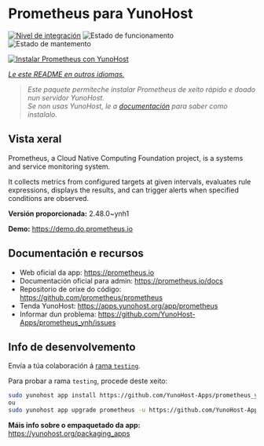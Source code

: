 <!--
NOTA: Este README foi creado automáticamente por <https://github.com/YunoHost/apps/tree/master/tools/readme_generator>
NON debe editarse manualmente.
-->

# Prometheus para YunoHost

[![Nivel de integración](https://dash.yunohost.org/integration/prometheus.svg)](https://dash.yunohost.org/appci/app/prometheus) ![Estado de funcionamento](https://ci-apps.yunohost.org/ci/badges/prometheus.status.svg) ![Estado de mantemento](https://ci-apps.yunohost.org/ci/badges/prometheus.maintain.svg)

[![Instalar Prometheus con YunoHost](https://install-app.yunohost.org/install-with-yunohost.svg)](https://install-app.yunohost.org/?app=prometheus)

*[Le este README en outros idiomas.](./ALL_README.md)*

> *Este paquete permíteche instalar Prometheus de xeito rápido e doado nun servidor YunoHost.*  
> *Se non usas YunoHost, le a [documentación](https://yunohost.org/install) para saber como instalalo.*

## Vista xeral

Prometheus, a Cloud Native Computing Foundation project, is a systems and service monitoring system.

It collects metrics from configured targets at given intervals, evaluates rule expressions, displays the results, and can trigger alerts when specified conditions are observed.


**Versión proporcionada:** 2.48.0~ynh1

**Demo:** <https://demo.do.prometheus.io>
## Documentación e recursos

- Web oficial da app: <https://prometheus.io>
- Documentación oficial para admin: <https://prometheus.io/docs>
- Repositorio de orixe do código: <https://github.com/prometheus/prometheus>
- Tenda YunoHost: <https://apps.yunohost.org/app/prometheus>
- Informar dun problema: <https://github.com/YunoHost-Apps/prometheus_ynh/issues>

## Info de desenvolvemento

Envía a túa colaboración á [rama `testing`](https://github.com/YunoHost-Apps/prometheus_ynh/tree/testing).

Para probar a rama `testing`, procede deste xeito:

```bash
sudo yunohost app install https://github.com/YunoHost-Apps/prometheus_ynh/tree/testing --debug
ou
sudo yunohost app upgrade prometheus -u https://github.com/YunoHost-Apps/prometheus_ynh/tree/testing --debug
```

**Máis info sobre o empaquetado da app:** <https://yunohost.org/packaging_apps>
